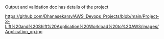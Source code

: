 Output and validation doc has details of the project


https://github.com/Dhanasekarsv/AWS_Devops_Projects/blob/main/Project-3-Lift%20and%20Shift%20Application%20Workload%20to%20AWS/images/Application_op.jpg
